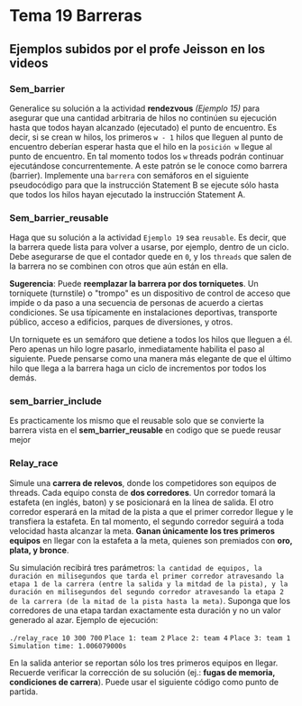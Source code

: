 # Tema 19 Barreras

## Ejemplos subidos por el profe Jeisson en los videos

### Sem_barrier

Generalice su solución a la actividad **rendezvous** *(Ejemplo 15)* para asegurar que una cantidad arbitraria de hilos no continúen su ejecución hasta que todos hayan alcanzado (ejecutado) el punto de encuentro. Es decir, si se crean w hilos, los primeros `w - 1` hilos que lleguen al punto de encuentro deberían esperar hasta que el hilo en la `posición w` llegue al punto de encuentro. En tal momento todos los `w` threads podrán continuar ejecutándose concurrentemente. A este patrón se le conoce como barrera (barrier). Implemente una `barrera` con semáforos en el siguiente pseudocódigo para que la instrucción Statement B se ejecute sólo hasta que todos los hilos hayan ejecutado la instrucción Statement A.

### Sem_barrier_reusable

Haga que su solución a la actividad `Ejemplo 19` sea `reusable`. Es decir, que la barrera quede lista para volver a usarse, por ejemplo, dentro de un ciclo. Debe asegurarse de que el contador quede en `0`, y los `threads` que salen de la barrera no se combinen con otros que aún están en ella.

**Sugerencia**: Puede **reemplazar la barrera por dos torniquetes**. Un torniquete (turnstile) o "trompo" es un dispositivo de control de acceso que impide o da paso a una secuencia de personas de acuerdo a ciertas condiciones. Se usa típicamente en instalaciones deportivas, transporte público, acceso a edificios, parques de diversiones, y otros.

Un torniquete es un semáforo que detiene a todos los hilos que lleguen a él. Pero apenas un hilo logre pasarlo, inmediatamente habilita el paso al siguiente. Puede pensarse como una manera más elegante de que el último hilo que llega a la barrera haga un ciclo de incrementos por todos los demás.

### sem_barrier_include

Es practicamente los mismo que el reusable solo que se convierte la barrera vista en el **sem_barrier_reusable** en codigo que se puede reusar mejor

### Relay_race

Simule una **carrera de relevos**, donde los competidores son equipos de threads. Cada equipo consta de **dos corredores**. Un corredor tomará la estafeta (en inglés, baton) y se posicionará en la línea de salida. El otro corredor esperará en la mitad de la pista a que el primer corredor llegue y le transfiera la estafeta. En tal momento, el segundo corredor seguirá a toda velocidad hasta alcanzar la meta. **Ganan únicamente los tres primeros equipos** en llegar con la estafeta a la meta, quienes son premiados con **oro, plata, y bronce**.

Su simulación recibirá tres parámetros: `la cantidad de equipos, la duración en milisegundos que tarda el primer corredor atravesando la etapa 1 de la carrera (entre la salida y la mitdad de la pista), y la duración en milisegundos del segundo corredor atravesando la etapa 2 de la carrera (de la mitad de la pista hasta la meta)`. Suponga que los corredores de una etapa tardan exactamente esta duración y no un valor generado al azar. Ejemplo de ejecución:

`./relay_race 10 300 700`
`Place 1: team 2`
`Place 2: team 4`
`Place 3: team 1`
`Simulation time: 1.006079000s`

En la salida anterior se reportan sólo los tres primeros equipos en llegar. Recuerde verificar la corrección de su solución (ej.: **fugas de memoria, condiciones de carrera**). Puede usar el siguiente código como punto de partida.
